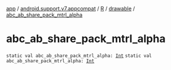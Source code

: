 [app](../../../index.md) / [android.support.v7.appcompat](../../index.md) / [R](../index.md) / [drawable](index.md) / [abc_ab_share_pack_mtrl_alpha](./abc_ab_share_pack_mtrl_alpha.md)

# abc_ab_share_pack_mtrl_alpha

`static val abc_ab_share_pack_mtrl_alpha: `[`Int`](https://kotlinlang.org/api/latest/jvm/stdlib/kotlin/-int/index.html)
`static val abc_ab_share_pack_mtrl_alpha: `[`Int`](https://kotlinlang.org/api/latest/jvm/stdlib/kotlin/-int/index.html)